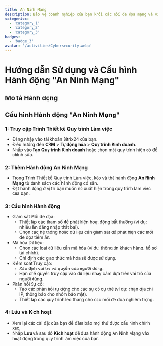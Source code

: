 ```yaml
---
title: An Ninh Mạng
description: Bảo vệ doanh nghiệp của bạn khỏi các mối đe dọa mạng và vi phạm dữ liệu.
categories: 
  - 'category_1'
  - 'category_2'
  - 'category_3'
badges: 
  - 'badge_3'
avatar: '/activities/Cybersecurity.webp'
---
```

# Hướng dẫn Sử dụng và Cấu hình Hành động "An Ninh Mạng"

## Mô tả Hành động

## **Cấu hình Hành động "An Ninh Mạng"**

### 1: Truy cập Trình Thiết kế Quy trình Làm việc
- Đăng nhập vào tài khoản Bitrix24 của bạn.
- Điều hướng đến **CRM** > **Tự động hóa** > **Quy trình Kinh doanh**.
- Nhấp vào **Tạo Quy trình Kinh doanh** hoặc chọn một quy trình hiện có để chỉnh sửa.

### 2: Thêm Hành động An Ninh Mạng
- Trong Trình Thiết kế Quy trình Làm việc, kéo và thả hành động **An Ninh Mạng** từ danh sách các hành động có sẵn.
- Đặt hành động ở vị trí bạn muốn nó xuất hiện trong quy trình làm việc của bạn.

### 3: Cấu hình Hành động
- Giám sát Mối đe dọa:
  - Thiết lập các tham số để phát hiện hoạt động bất thường (ví dụ: nhiều lần đăng nhập thất bại).
  - Chọn các hệ thống hoặc dữ liệu cần giám sát để phát hiện các mối đe dọa tiềm ẩn.
- Mã hóa Dữ liệu:
  - Chọn các loại dữ liệu cần mã hóa (ví dụ: thông tin khách hàng, hồ sơ tài chính).
  - Chỉ định các giao thức mã hóa sẽ được sử dụng.
- Kiểm soát Truy cập:
  - Xác định vai trò và quyền của người dùng.
  - Hạn chế quyền truy cập vào dữ liệu nhạy cảm dựa trên vai trò của người dùng.
- Phản hồi Sự cố:
  - Tạo các phản hồi tự động cho các sự cố cụ thể (ví dụ: chặn địa chỉ IP, thông báo cho nhóm bảo mật).
  - Thiết lập các quy trình leo thang cho các mối đe dọa nghiêm trọng.

### 4: Lưu và Kích hoạt
- Xem lại các cài đặt của bạn để đảm bảo mọi thứ được cấu hình chính xác.
- Nhấp **Lưu** và sau đó **Kích hoạt** để đưa hành động An Ninh Mạng vào hoạt động trong quy trình làm việc của bạn.